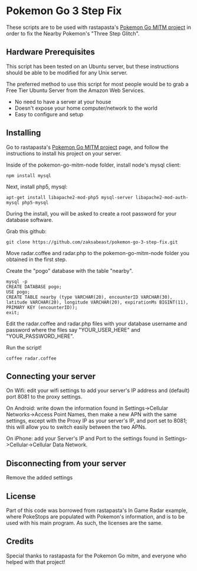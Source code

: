 # Pokemon Go 3 Step Fix

These scripts are to be used with rastapasta's [Pokemon Go MITM project](https://github.com/rastapasta/pokemon-go-mitm-node) in order to fix the Nearby Pokemon's "Three Step Glitch".

## Hardware Prerequisites

This script has been tested on an Ubuntu server, but these instructions should be able to be modified for any Unix server.

The preferred method to use this script for most people would be to grab a Free Tier Ubuntu Server from the Amazon Web Services.
 * No need to have a server at your house
 * Doesn't expose your home computer/network to the world
 * Easy to configure and setup

## Installing

Go to rastapasta's [Pokemon Go MITM project](https://github.com/rastapasta/pokemon-go-mitm-node) page, and follow the instructions to install his project on your server.

Inside of the pokemon-go-mitm-node folder, install node's mysql client:

```
npm install mysql
```

Next, install php5, mysql:

```
apt-get install libapache2-mod-php5 mysql-server libapache2-mod-auth-mysql php5-mysql
```

During the install, you will be asked to create a root password for your database software.

Grab this github:

```
git clone https://github.com/zaksabeast/pokemon-go-3-step-fix.git
```

Move radar.coffee and radar.php to the pokemon-go-mitm-node folder you obtained in the first step.

Create the "pogo" database with the table "nearby".

```
mysql -p
CREATE DATABASE pogo;
USE pogo;
CREATE TABLE nearby (type VARCHAR(20), encounterID VARCHAR(30), latitude VARCHAR(20), longitude VARCHAR(20), expirationMs BIGINT(11), PRIMARY KEY (encounterID));
exit;
```

Edit the radar.coffee and radar.php files with your database username and password where the files say "YOUR_USER_HERE" and "YOUR_PASSWORD_HERE".

Run the script!

```
coffee radar.coffee
```

## Connecting your server

On Wifi: edit your wifi settings to add your server's IP address and (default) port 8081 to the proxy settings.

On Android: write down the information found in Settings->Cellular Networks->Access Point Names, then make a new APN with the same settings, except with the Proxy IP as your server's IP, and port set to 8081; this will allow you to switch easily between the two APNs.

On iPhone: add your Server's IP and Port to the settings found in Settings->Cellular->Cellular Data Network.

## Disconnecting from your server

Remove the added settings

## License

Part of this code was borrowed from rastapasta's In Game Radar example, where PokeStops are populated with Pokemon's information, and is to be used with his main program.  As such, the licenses are the same.

## Credits

Special thanks to rastapasta for the Pokemon Go mitm, and everyone who helped with that project!
